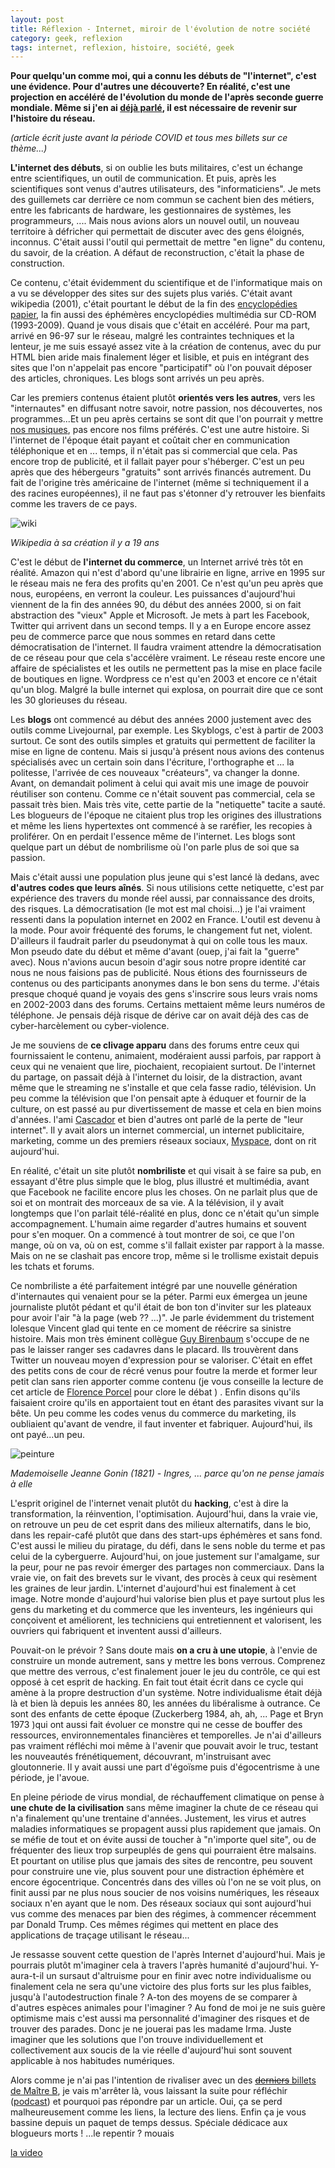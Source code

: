 ```yaml
---
layout: post
title: Réflexion - Internet, miroir de l'évolution de notre société
category: geek, reflexion
tags: internet, reflexion, histoire, société, geek
---
```


**Pour quelqu'un comme moi, qui a connu les débuts de "l'internet", c'est une évidence. Pour d'autres une découverte? En réalité, c'est une projection en accéléré de l'évolution du monde de l'après seconde guerre mondiale. Même si j'en ai [déjà parlé](https://cheziceman.wordpress.com/2015/06/16/web-petite-histoire-dun-internaute-1996-a-1999/), il est nécessaire de revenir sur l'histoire du réseau.**

*(article écrit juste avant la période COVID et tous mes billets sur ce thème...)*

**L'internet des débuts**, si on oublie les buts militaires, c'est un échange entre scientifiques, un outil de communication. Et puis, après les scientifiques sont venus d'autres utilisateurs, des "informaticiens". Je mets des guillemets car derrière ce nom commun se cachent bien des métiers, entre les fabricants de hardware, les gestionnaires de systèmes, les programmeurs, .... Mais nous avions alors un nouvel outil, un nouveau territoire à défricher qui permettait de discuter avec des gens éloignés, inconnus. C'était aussi l'outil qui permettait de mettre "en ligne" du contenu, du savoir, de la création. A défaut de reconstruction, c'était la phase de construction.

Ce contenu, c'était évidemment du scientifique et de l'informatique mais on a vu se développer des sites sur des sujets plus variés. C'était avant wikipedia (2001), c'était pourtant le début de la fin des [encyclopédies papier](https://fr.wikipedia.org/wiki/Encarta), la fin aussi des éphémères encyclopédies multimédia sur CD-ROM (1993-2009). Quand je vous disais que c'était en accéléré. Pour ma part, arrivé en 96-97 sur le réseau, malgré les contraintes techniques et la lenteur, je me suis essayé assez vite à la création de contenus, avec du pur HTML bien aride mais finalement léger et lisible, et puis en intégrant des sites que l'on n'appelait pas encore "participatif" où l'on pouvait déposer des articles, chroniques. Les blogs sont arrivés un peu après.

Car les premiers contenus étaient plutôt **orientés vers les autres**, vers les "internautes" en diffusant notre savoir, notre passion, nos découvertes, nos programmes...Et un peu après certains se sont dit que l'on pourrait y mettre [nos musiques](https://cheziceman.wordpress.com/2015/07/03/web-petite-histoire-dun-internaute-2001-a-2005/), pas encore nos films préférés. C'est une autre histoire. Si l'internet de l'époque était payant et coûtait cher en communication téléphonique et en ... temps, il n'était pas si commercial que cela. Pas encore trop de publicité, et il fallait payer pour s'héberger. C'est un peu après que des hébergeurs "gratuits" sont arrivés financés autrement. Du fait de l'origine très américaine de l'internet (même si techniquement il a des racines européennes), il ne faut pas s'étonner d'y retrouver les bienfaits comme les travers de ce pays.

![wiki](https://cheziceman.files.wordpress.com/2017/08/wikipedia2001.jpg)

*Wikipedia à sa création il y a 19 ans*

C'est le début de **l'internet du commerce**, un Internet arrivé très tôt en réalité. Amazon qui n'est d'abord qu'une librairie en ligne, arrive en 1995 sur le réseau mais ne fera des profits qu'en 2001. Ce n'est qu'un peu après que nous, européens, en verront la couleur. Les puissances d'aujourd'hui viennent de la fin des années 90, du début des années 2000, si on fait abstraction des "vieux" Apple et Microsoft. Je mets à part les Facebook, Twitter qui arrivent dans un second temps. Il y a en Europe encore assez peu de commerce parce que nous sommes en retard dans cette démocratisation de l'internet. Il faudra vraiment attendre la démocratisation de ce réseau pour que cela s'accélère vraiment. Le réseau reste encore une affaire de spécialistes et les outils ne permettent pas la mise en place facile de boutiques en ligne. Wordpress ce n'est qu'en 2003 et encore ce n'était qu'un blog. Malgré la bulle internet qui explosa, on pourrait dire que ce sont les 30 glorieuses du réseau.

Les **blogs** ont commencé au début des années 2000 justement avec des outils comme Livejournal, par exemple. Les Skyblogs, c'est à partir de 2003 surtout. Ce sont des outils simples et gratuits qui permettent de faciliter la mise en ligne de contenu. Mais si jusqu'à présent nous avions des contenus spécialisés avec un certain soin dans l'écriture, l'orthographe et ... la politesse, l'arrivée de ces nouveaux "créateurs", va changer la donne. Avant, on demandait poliment à celui qui avait mis une image de pouvoir réutiliser son contenu. Comme ce n'était souvent pas commercial, cela se passait très bien. Mais très vite, cette partie de la "netiquette" tacite a sauté. Les blogueurs de l'époque ne citaient plus trop les origines des illustrations et même les liens hypertextes ont commencé à se raréfier, les recopies à proliférer. On en perdait l'essence même de l'internet. Les blogs sont quelque part un début de nombrilisme où l'on parle plus de soi que sa passion.

Mais c'était aussi une population plus jeune qui s'est lancé là dedans, avec **d'autres codes que leurs aînés**. Si nous utilisions cette netiquette, c'est par expérience des travers du monde réel aussi, par connaissance des droits, des risques. La démocratisation (le mot est mal choisi...) je l'ai vraiment ressenti dans la population internet en 2002 en France. L'outil est devenu à la mode. Pour avoir fréquenté des forums, le changement fut net, violent. D'ailleurs il faudrait parler du pseudonymat à qui on colle tous les maux. Mon pseudo date du début et même d'avant (ouep, j'ai fait la "guerre" avec). Nous n'avions aucun besoin d'agir sous notre propre identité car nous ne nous faisions pas de publicité. Nous étions des fournisseurs de contenus ou des participants anonymes dans le bon sens du terme. J'étais presque choqué quand je voyais des gens s'inscrire sous leurs vrais noms en 2002-2003 dans des forums. Certains mettaient même leurs numéros de téléphone. Je pensais déjà risque de dérive car on avait déjà des cas de cyber-harcèlement ou cyber-violence.

Je me souviens de **ce clivage apparu** dans des forums entre ceux qui fournissaient le contenu, animaient, modéraient aussi parfois, par rapport à ceux qui ne venaient que lire, piochaient, recopiaient surtout. De l'internet du partage, on passait déjà à l'internet du loisir, de la distraction, avant même que le streaming ne s'installe et que cela fasse radio, télévision. Un peu comme la télévision que l'on pensait apte à éduquer et fournir de la culture, on est passé au pur divertissement de masse et cela en bien moins d'années. l'ami [Cascador](https://www.blog-libre.org/2016/12/17/mon-internet-est-mort/) et bien d'autres ont parlé de la perte de "leur internet". Il y avait alors un internet commercial, un internet publicitaire, marketing, comme un des premiers réseaux sociaux, [Myspace](https://cheziceman.wordpress.com/2008/05/28/myspace-a-t-il-encore-un-avenir/), dont on rit aujourd'hui.

En réalité, c'était un site plutôt **nombriliste** et qui visait à se faire sa pub, en essayant d'être plus simple que le blog, plus illustré et multimédia, avant que Facebook ne facilite encore plus les choses. On ne parlait plus que de soi et on montrait des morceaux de sa vie. A la télévision, il y avait longtemps que l'on parlait télé-réalité en plus, donc ce n'était qu'un simple accompagnement. L'humain aime regarder d'autres humains et souvent pour s'en moquer. On a commencé à tout montrer de soi, ce que l'on mange, où on va, où on est, comme s'il fallait exister par rapport à la masse. Mais on ne se clashait pas encore trop, même si le trollisme existait depuis les tchats et forums.

Ce nombriliste a été parfaitement intégré par une nouvelle génération d'internautes qui venaient pour se la péter. Parmi eux émergea un jeune journaliste plutôt pédant et qu'il était de bon ton d'inviter sur les plateaux pour avoir l'air "à la page (web ?? ...)". Je parle évidemment du tristement lolesque Vincent glad qui tente en ce moment de réécrire sa sinistre histoire. Mais mon très éminent collègue [Guy Birenbaum](http://guybirenbaum.com/2020/02/27/un-tweetos-ne-devrait-pas-dire-ca/) s'occupe de ne pas le laisser ranger ses cadavres dans le placard. Ils trouvèrent dans Twitter un nouveau moyen d'expression pour se valoriser. C'était en effet des petits cons de cour de récré venus pour foutre la merde et former leur petit clan sans rien apporter comme contenu (je vous conseille la lecture de cet article de [Florence Porcel](https://medium.com/@florence.porcel/laffaire-de-la-ligue-du-lol-ou-la-fabrique-de-l-oubli-df4ad3f5f2b5) pour clore le débat ) . Enfin disons qu'ils faisaient croire qu'ils en apportaient tout en étant des parasites vivant sur la bête. Un peu comme les codes venus du commerce du marketing, ils oubliaient qu'avant de vendre, il faut inventer et fabriquer. Aujourd'hui, ils ont payé...un peu.

![peinture](https://upload.wikimedia.org/wikipedia/commons/thumb/2/2a/Mademoiselle_Jeanne_Gonin%2C_by_Jean-Auguste-Dominique_Ingres.jpg/587px-Mademoiselle_Jeanne_Gonin%2C_by_Jean-Auguste-Dominique_Ingres.jpg)

*Mademoiselle Jeanne Gonin (1821) - Ingres, ... parce qu'on ne pense jamais à elle*

L'esprit originel de l'internet venait plutôt du **hacking**, c'est à dire la transformation, la réinvention, l'optimisation. Aujourd'hui, dans la vraie vie, on retrouve un peu de cet esprit dans des milieux alternatifs, dans le bio, dans les repair-café plutôt que dans des start-ups éphémères et sans fond. C'est aussi le milieu du piratage, du défi, dans le sens noble du terme et pas celui de la cyberguerre. Aujourd'hui, on joue justement sur l'amalgame, sur la peur, pour ne pas revoir émerger des partages non commerciaux. Dans la vraie vie, on fait des brevets sur le vivant, des procès à ceux qui resèment les graines de leur jardin. L'internet d'aujourd'hui est finalement à cet image. Notre monde d'aujourd'hui valorise bien plus et paye surtout plus les gens du marketing et du commerce que les inventeurs, les ingénieurs qui conçoivent et améliorent, les techniciens qui entretiennent et valorisent, les ouvriers qui fabriquent et inventent aussi d'ailleurs.

Pouvait-on le prévoir ? Sans doute mais **on a cru à une utopie**, à l'envie de construire un monde autrement, sans y mettre les bons verrous. Comprenez que mettre des verrous, c'est finalement jouer le jeu du contrôle, ce qui est opposé à cet esprit de hacking. En fait tout était écrit dans ce cycle qui amène à la propre destruction d'un système. Notre individualisme était déjà là et bien là depuis les années 80, les années du libéralisme à outrance. Ce sont des enfants de cette époque (Zuckerberg 1984, ah, ah, ... Page et Bryn 1973 )qui ont aussi fait évoluer ce monstre qui ne cesse de bouffer des ressources, environnementales financières et temporelles. Je n'ai d'ailleurs pas vraiment réfléchi moi même à l'avenir que pouvait avoir le truc, testant les nouveautés frénétiquement, découvrant, m'instruisant avec gloutonnerie. Il y avait aussi une part d'égoïsme puis d'égocentrisme à une période, je l'avoue.

En pleine période de virus mondial, de réchauffement climatique on pense à **une chute de la civilisation** sans même imaginer la chute de ce réseau qui n'a finalement qu'une trentaine d'années. Justement, les virus et autres maladies informatiques se propagent aussi plus rapidement que jamais. On se méfie de tout et on évite aussi de toucher à "n'importe quel site", ou de fréquenter des lieux trop surpeuplés de gens qui pourraient être malsains. Et pourtant on utilise plus que jamais des sites de rencontre, peu souvent pour construire une vie, plus souvent pour une distraction éphémère et encore égocentrique. Concentrés dans des villes où l'on ne se voit plus, on finit aussi par ne plus nous soucier de nos voisins numériques, les réseaux sociaux n'en ayant que le nom. Des réseaux sociaux qui sont aujourd'hui vus comme des menaces par bien des régimes, à commencer récemment par Donald Trump. Ces mêmes régimes qui mettent en place des applications de traçage utilisant le réseau...

Je ressasse souvent cette question de l'après Internet d'aujourd'hui. Mais je pourrais plutôt m'imaginer cela à travers l'après humanité d'aujourd'hui. Y-aura-t-il un sursaut d'altruisme pour en finir avec notre individualisme ou finalement cela ne sera qu'une victoire des plus forts sur les plus faibles, jusqu'à l'autodestruction finale ? A-ton des moyens de se comparer à d'autres espèces animales pour l'imaginer ? Au fond de moi je ne suis guère optimisme mais c'est aussi ma personnalité d'imaginer des risques et de trouver des parades. Donc je ne jouerai pas les madame Irma. Juste imaginer que les solutions que l'on trouve individuellement et collectivement aux soucis de la vie réelle d'aujourd'hui sont souvent applicable à nos habitudes numériques.

Alors comme je n'ai pas l'intention de rivaliser avec un des [<del datetime="2020-06-03T08:22:10+00:00">derniers</del> billets de Maître B](https://cyrille-borne.com/japprends-a-perdre-mais-pas-trop/), je vais m'arrêter là, vous laissant la suite pour réfléchir ([podcast](https://www.franceinter.fr/emissions/le-code-a-change/psychanalyse-du-web)) et pourquoi pas répondre par un article. Oui, ça se perd malheureusement comme les liens, la lecture des liens. Enfin ça je vous bassine depuis un paquet de temps dessus. Spéciale dédicace aux blogueurs morts ! ...le repentir ? mouais

[la video](https://www.youtube.com/watch?v=yjb0j9l1sz4)
